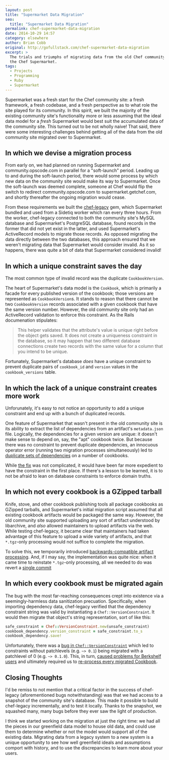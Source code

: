 ```yaml
---
layout: post
title: "Supermarket Data Migration"
seo:
  title: "Supermarket Data Migration"
permalink: chef-supermarket-data-migration
date: 2014-10-29 14:57
category: elsewhere
author: Brian Cobb
original: http://gofullstack.com/chef-supermarket-data-migration
excerpt: >
  The trials and triumphs of migrating data from the old Chef community site to
  the Chef Supermarket.
tags:
  - Projects
  - Programming
  - Ruby
  - Supermarket
---
```


Supermarket was a fresh start for the Chef community site: a fresh framework, a fresh codebase, and a fresh perspective as to what role the site played for its community.
In this spirit, we built the majority of the existing community site's functionality more or less assuming that the ideal data model for a _fresh_ Supermarket would best suit the accumulated data of the community site.
This turned out to be not wholly naive!
That said, there were some interesting challenges behind getting all of the data from the old community site migrated over to Supermarket.

## In which we devise a migration process

From early on, we had planned on running Supermarket and community.opscode.com in parallel for a "soft-launch" period.
Leading up to and during the soft-launch period, there would some process by which new data on the community site would make its way to Supermarket.
Once the soft-launch was deemed complete, someone at Chef would flip the switch to redirect community.opscode.com to supermarket.getchef.com, and shortly thereafter the ongoing migration would cease.

From these requirements we built the [chef-legacy](https://github.com/gofullstack/chef-legacy) gem, which Supermarket bundled and used from a Sidetiq worker which ran every three hours.
From the worker, chef-legacy connected to both the community site's MySQL database and Supermarket's PostgreSQL database, found records in the former that did not yet exist in the latter, and used Supermarket's ActiveRecord models to migrate those records.
As opposed migrating the data directly between the two databases, this approach ensured that we weren't migrating data that Supermarket would consider invalid.
As it so happens, there was quite a bit of data that Supermarket considered invalid!

## In which a unique constraint saves the day

The most common type of invalid record was the duplicate `CookbookVersion`.

The heart of Supermarket's data model is the `Cookbook`, which is primarily a facade for every published version of the cookbook; those versions are represented as `CookbookVersion`s.
It stands to reason that there cannot be two `CookbookVersion` records associated with a given cookbook that have the same version number.
However, the old community site only had an ActiveRecord validation to enforce this constraint.
As the Rails documenation stipulates:

> This helper validates that the attribute's value is unique right before the object gets saved. It does not create a uniqueness constraint in the database, so it may happen that two different database connections create two records with the same value for a column that you intend to be unique.

Fortunately, Supermarket's database _does_ have a unique constraint to prevent duplicate pairs of `cookbook_id` and `version` values in the `cookbook_versions` table.

## In which the lack of a unique constraint creates more work

Unforunately, it's easy to not notice an opportunity to add a unique constraint and end up with a bunch of duplicated records.

One feature of Supermarket that wasn't present in the old community site is its ability to extract the list of dependencies from an artifact's `metadata.json` file.
Logically, the dependencies for a given version are unique: it doesn't make sense to depend on, say, the "apt" cookbook twice.
But because there was no constraint to prevent duplicate dependencies, an innocuous operator error (running two migration processes simultaneously) led to [duplicate sets of dependencies](https://github.com/opscode/supermarket/issues/442) on a number of cookbooks.

While [the fix](https://github.com/opscode/supermarket/pull/461) was not complicated, it would have been far more expedient to have the constraint in the first place.
If there's a lesson to be learned, it is to not be afraid to lean on database constraints to enforce domain truths.

## In which not every cookbook is a GZipped tarball

Knife, stove, and other cookbook publishing tools all package cookbooks as GZipped tarballs, and Supermarket's initial migration script assumed that all existing cookbook artifacts would be packaged the same way.
However, the old community site supported uploading any sort of artifact understood by libarchive, and _also_ allowed maintainers to upload artifacts via the web.
While testing chef-legacy, it became clear that maintainers had taken advantage of this feature to upload a wide variety of artifacts, and that `*.tgz`-only processing would not suffice to complete the migration.

To solve this, we temporarily introduced [backwards-compatible artifact processing](https://github.com/opscode/supermarket/pull/485).
And, if I may say, the implementation was quite nice: when it came time to reinstate `*.tgz`-only processing, all we needed to do was revert a [single commit](https://github.com/opscode/supermarket/commit/21114b276a68dd677038479f1cfab56b24778235)

## In which every cookbook must be migrated again

The bug with the most far-reaching consequences crept into existence via a seemingly-harmless data sanitization precuation.
Specifically, when importing dependency data, chef-legacy verified that the dependency constraint string was valid by instantiating a `Chef::VersionConstraint`.
It would then migrate that object's string representation, sort of like this:

```ruby
safe_constraint = Chef::VersionConstraint.new(unsafe_constraint)
cookbook_dependency.version_constraint = safe_constraint.to_s
cookbook_dependency.save!
```

Unfortunately, there was a [bug in `Chef::VersionConstraint`](https://github.com/opscode/chef/pull/1638) which led to constraints without patchlevels (e.g. `~> 0.1`) being migrated with a patchlevel of 0 (e.g. `~> 0.1.0`).
This, in turn, [caused problems for Berkshelf users](https://github.com/opscode/supermarket/issues/579) and ultimately required us to [re-process every migrated Cookbook](https://github.com/opscode/supermarket/pull/580).

## Closing Thoughts

I'd be remiss to not mention that a critical factor in the success of chef-legacy (aforementioned bugs notwithstanding) was that we had access to a snapshot of the community site's database.
This made it possible to build chef-legacy incrementally, and to test it locally.
Thanks to the snapshot, we squashed many, many bugs before they ever saw the light of production.

I think we started working on the migration at just the right time: we had all the pieces in our greenfield data model to house old data, and could use them to determine whether or not the model would support all of the existing data.
Migrating data from a legacy system to a new system is a unique opportunity to see how well greenfield ideals and assumptions comport with history, and to use the discrepancies to learn more about your users.
